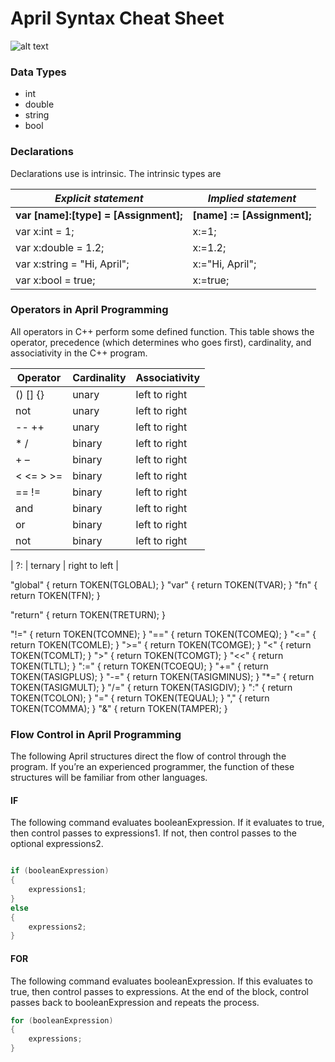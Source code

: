 # April Syntax Cheat Sheet 
![alt text](https://github.com/PandiCornDeveloper/April-Compiler/blob/April-Windows-Pandicorn/d25.png)

### Data Types
*    int
*    double
*    string
*    bool

### Declarations
Declarations use is intrinsic. The intrinsic types are


| *Explicit statement*                  | *Implied statement*         |
|---------------------------------------|-----------------------------|
| **var [name]:[type] = [Assignment];** | **[name] := [Assignment];** |
| var x:int = 1;                        | x:=1;                       |
| var x:double = 1.2;                   | x:=1.2;                     |
| var x:string = "Hi, April";           | x:="Hi, April";             |
| var x:bool = true;                    | x:=true;                    |



### Operators in April Programming
All operators in C++ perform some defined function. This table shows the operator, precedence (which determines who goes first), cardinality, and associativity in the C++ program.

| Operator | Cardinality | Associativity |
|----------|-------------|---------------|
| () [] {} | unary       | left to right |
| not      | unary       | left to right |
| -- ++    | unary	     | left to right |
| * / 	   | binary	     | left to right |
| + –	   | binary	     | left to right |
| < <= > >=| binary	     | left to right |
| == !=	   | binary	     | left to right |
| and	   | binary	     | left to right |
| or       | binary	     | left to right |
| not      | binary	     | left to right |


| ?:       | ternary	 | right to left |


"global"            { return TOKEN(TGLOBAL); }
"var"               { return TOKEN(TVAR); }
"fn"                { return TOKEN(TFN); }

"return"            { return TOKEN(TRETURN); }

"!="				{ return TOKEN(TCOMNE); }
"=="				{ return TOKEN(TCOMEQ); }
"<="				{ return TOKEN(TCOMLE); }
">="				{ return TOKEN(TCOMGE); }
"<"					{ return TOKEN(TCOMLT); }
">"					{ return TOKEN(TCOMGT); }
"<<"				{ return TOKEN(TLTL); }
":="                { return TOKEN(TCOEQU); }
"+="                { return TOKEN(TASIGPLUS); }
"-="                { return TOKEN(TASIGMINUS); }
"*="                { return TOKEN(TASIGMULT); }
"/="                { return TOKEN(TASIGDIV); }
":"                 { return TOKEN(TCOLON); }
"="                 { return TOKEN(TEQUAL); }
","                 { return TOKEN(TCOMMA); }
"&"					{ return TOKEN(TAMPER); }



### Flow Control in April Programming
The following April structures direct the flow of control through the program. If you’re an experienced programmer, the function of these structures will be familiar from other languages.

#### IF
The following command evaluates booleanExpression. If it evaluates to true, then control passes to expressions1. If not, then control passes to the optional expressions2.

```c++

if (booleanExpression)
{
    expressions1;
}
else
{
    expressions2;
}
```

#### FOR
The following command evaluates booleanExpression. If this evaluates to true, then control passes to expressions. At the end of the block, control passes back to booleanExpression and repeats the process.

```c++
for (booleanExpression)
{
    expressions;
}
```

